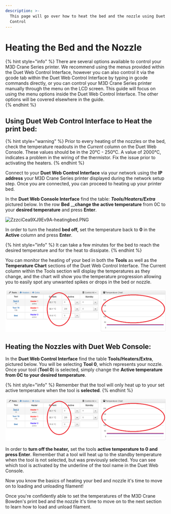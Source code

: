 ```yaml
---
description: >-
  This page will go over how to heat the bed and the nozzle using Duet Web
  Control
---
```


# Heating the Bed and the Nozzle

{% hint style="info" %}
There are several options available to control your M3D Crane Series printer. We recommend using the menus provided within the Duet Web Control Interface, however you can also control it via the gcode tab within the Duet Web Control Interface by typing in gcode commands directly, or you can control your M3D Crane Series printer manually through the menu on the LCD screen. This guide will focus on using the menu options inside the Duet Web Control Interface. The other options will be covered elsewhere in the guide.    
{% endhint %}

## Using Duet Web Control Interface to Heat the print bed:

{% hint style="warning" %}
Prior to every heating of the nozzles or the bed, check the temperature readouts in the _Current_ column on the Duet Web Console. These values should be in the 20°C - 250°C. A value of 2000°C, indicates a problem in the wiring of the thermistor. Fix the issue prior to activating the heaters.
{% endhint %}

Connect to your **Duet Web Control Interface** via your network using the **IP address** your M3D Crane Series printer displayed during the network setup step. Once you are connected, you can proceed to heating up your printer bed. 

In the **Duet Web Console Interface** find the table: _**Tools/Heaters/Extra**_ pictured below. In the row **Bed** __**change the active temperature** from 0C to your **desired temperature** and press **Enter**.

![ZzzciCea9XJ9Ev9A-heatingbed.PNG](../.gitbook/assets/zzzcicea9xj9ev9a-heatingbed-1.PNG)

In order to turn the heated **bed off,** set the temperature back to **0** in the **Active** column and press **Enter**.

{% hint style="info" %}
It can take a few minutes for the bed to reach the desired temperature and for the heat to dissipate.
{% endhint %}

You can monitor the heating of your bed in both the **Tools** as well as the **Temperature Chart** sections of the Duet Web Control Interface. The Current column within the Tools section will display the temperatures as they change, and the chart will show you the temperature progression allowing you to easily spot any unwanted spikes or drops in the bed or nozzle.  

![](../.gitbook/assets/duet9.png)

## **Heating the Nozzles with Duet Web Console:**

In the **Duet Web Control Interface** find the table **Tools/Heaters/Extra**, pictured below. You will be selecting  **Tool 0**, which represents your nozzle. Once your tool \(**Tool 0**\) is selected, simply change the **Active temperature from 0C to your desired temperature**. 

{% hint style="info" %}
Remember that the tool will only heat up to your set active temperature when the tool is **selected**. 
{% endhint %}

![](../.gitbook/assets/duet9.png)

In order to **turn off the heater,** set the tools **active temperature to 0 and press Enter**. Remember that a tool will heat up to the standby temperature when the tool is not selected, but was previously selected. You can see which tool is activated by the underline of the tool name in the Duet Web Console.

Now you know the basics of heating your bed and nozzle it's time to move on to loading and unloading filament!

Once you're confidently able to set the temperatures of the M3D Crane Bowden's print bed and the nozzle it's time to move on to the next section to learn how to load and unload filament.  

